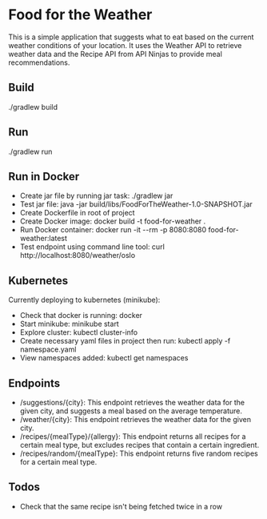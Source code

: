 # Food for the Weather
This is a simple application that suggests what to eat based on the current weather conditions of your location. It uses
the Weather API to retrieve weather data and the Recipe API from API Ninjas to provide meal recommendations. 

## Build
./gradlew build

## Run
./gradlew run

## Run in Docker
- Create jar file by running jar task: ./gradlew jar
- Test jar file: java -jar build/libs/FoodForTheWeather-1.0-SNAPSHOT.jar
- Create Dockerfile in root of project
- Create Docker image: docker build -t food-for-weather .
- Run Docker container: docker run -it --rm -p 8080:8080 food-for-weather:latest
- Test endpoint using command line tool: curl http://localhost:8080/weather/oslo

## Kubernetes
Currently deploying to kubernetes (minikube):
- Check that docker is running: docker
- Start minikube: minikube start
- Explore cluster: kubectl cluster-info
- Create necessary yaml files in project then run: kubectl apply -f namespace.yaml
- View namespaces added: kubectl get namespaces

## Endpoints
- /suggestions/{city}: This endpoint retrieves the weather data for the given city, and suggests a meal based on the average temperature.
- /weather/{city}: This endpoint retrieves the weather data for the given city.
- /recipes/{mealType}/{allergy}: This endpoint returns all recipes for a certain meal type, but excludes recipes that contain a certain ingredient. 
- /recipes/random/{mealType}: This endpoint returns five random recipes for a certain meal type.

## Todos
- Check that the same recipe isn't being fetched twice in a row

